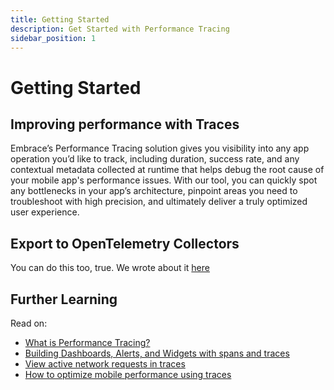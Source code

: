 ```yaml
---
title: Getting Started
description: Get Started with Performance Tracing
sidebar_position: 1
---
```


# Getting Started

## Improving performance with Traces

Embrace’s Performance Tracing solution gives you visibility into any app operation you’d like to track, including duration, success rate, and any contextual metadata collected at runtime that helps debug the root cause of your mobile app's performance issues. With our tool, you can quickly spot any bottlenecks in your app’s architecture, pinpoint areas you need to troubleshoot with high precision, and ultimately deliver a truly optimized user experience.

## Export to OpenTelemetry Collectors

You can do this too, true. We wrote about it [here](/open-telemetry/integration/#export-to-opentelemetry-collectors)

## Further Learning

Read on:

- [What is Performance Tracing?](https://embrace.io/blog/what-is-performance-tracing/)
- [Building Dashboards, Alerts, and Widgets with spans and traces](https://embrace.io/blog/spans-in-custom-dashboards-alerts/)
- [View active network requests in traces](https://embrace.io/blog/network-spans-in-traces/)
- [How to optimize mobile performance using traces](https://embrace.io/blog/mobile-performance-tracing/)